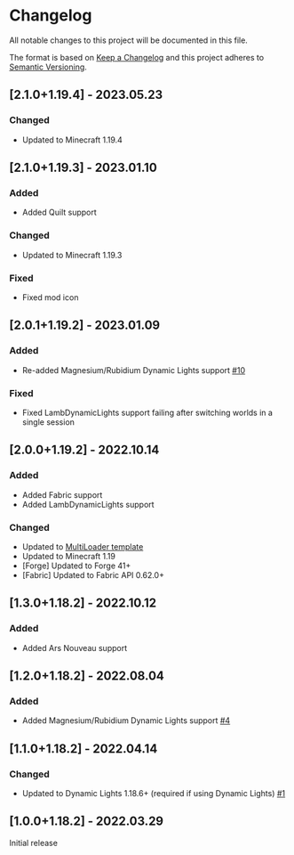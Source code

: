 # Changelog
All notable changes to this project will be documented in this file.

The format is based on [Keep a Changelog](http://keepachangelog.com/en/1.0.0/) and this project adheres to [Semantic Versioning](http://semver.org/spec/v2.0.0.html).

## [2.1.0+1.19.4] - 2023.05.23
### Changed
- Updated to Minecraft 1.19.4

## [2.1.0+1.19.3] - 2023.01.10
### Added
- Added Quilt support
### Changed
- Updated to Minecraft 1.19.3
### Fixed
- Fixed mod icon

## [2.0.1+1.19.2] - 2023.01.09
### Added
- Re-added Magnesium/Rubidium Dynamic Lights support [#10](https://github.com/TheIllusiveC4/CuriousLights/issues/10)
### Fixed
- Fixed LambDynamicLights support failing after switching worlds in a single session

## [2.0.0+1.19.2] - 2022.10.14
### Added
- Added Fabric support
- Added LambDynamicLights support
### Changed
- Updated to [MultiLoader template](https://github.com/jaredlll08/MultiLoader-Template)
- Updated to Minecraft 1.19
- [Forge] Updated to Forge 41+
- [Fabric] Updated to Fabric API 0.62.0+

## [1.3.0+1.18.2] - 2022.10.12
### Added
- Added Ars Nouveau support

## [1.2.0+1.18.2] - 2022.08.04
### Added
- Added Magnesium/Rubidium Dynamic Lights support [#4](https://github.com/TheIllusiveC4/CuriousLights/issues/4)

## [1.1.0+1.18.2] - 2022.04.14
### Changed
- Updated to Dynamic Lights 1.18.6+ (required if using Dynamic Lights) [#1](https://github.com/TheIllusiveC4/CuriousLights/issues/1)

## [1.0.0+1.18.2] - 2022.03.29
Initial release
